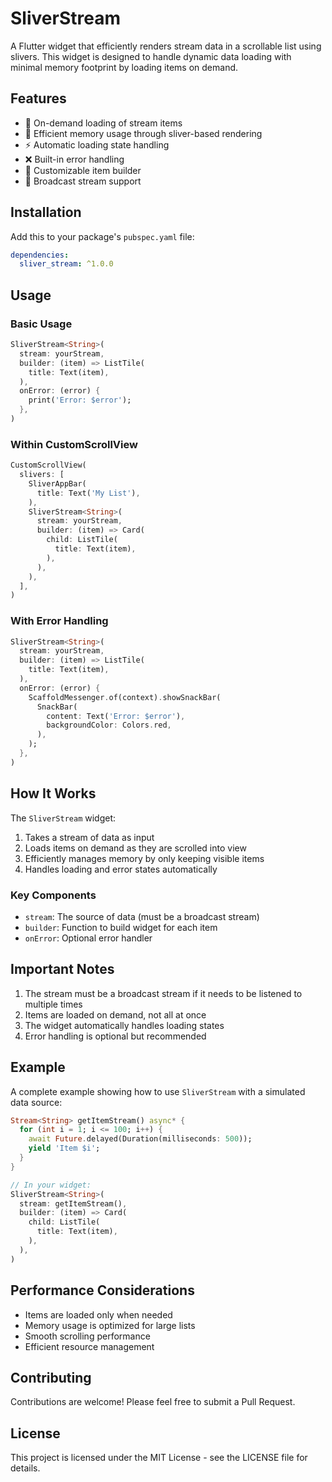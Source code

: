 # SliverStream

A Flutter widget that efficiently renders stream data in a scrollable list using slivers. This widget is designed to handle dynamic data loading with minimal memory footprint by loading items on demand.

## Features

- 🔄 On-demand loading of stream items
- 📱 Efficient memory usage through sliver-based rendering
- ⚡ Automatic loading state handling
- ❌ Built-in error handling
- 🎨 Customizable item builder
- 🔄 Broadcast stream support

## Installation

Add this to your package's `pubspec.yaml` file:

```yaml
dependencies:
  sliver_stream: ^1.0.0
```

## Usage

### Basic Usage

```dart
SliverStream<String>(
  stream: yourStream,
  builder: (item) => ListTile(
    title: Text(item),
  ),
  onError: (error) {
    print('Error: $error');
  },
)
```

### Within CustomScrollView

```dart
CustomScrollView(
  slivers: [
    SliverAppBar(
      title: Text('My List'),
    ),
    SliverStream<String>(
      stream: yourStream,
      builder: (item) => Card(
        child: ListTile(
          title: Text(item),
        ),
      ),
    ),
  ],
)
```

### With Error Handling

```dart
SliverStream<String>(
  stream: yourStream,
  builder: (item) => ListTile(
    title: Text(item),
  ),
  onError: (error) {
    ScaffoldMessenger.of(context).showSnackBar(
      SnackBar(
        content: Text('Error: $error'),
        backgroundColor: Colors.red,
      ),
    );
  },
)
```

## How It Works

The `SliverStream` widget:
1. Takes a stream of data as input
2. Loads items on demand as they are scrolled into view
3. Efficiently manages memory by only keeping visible items
4. Handles loading and error states automatically

### Key Components

- `stream`: The source of data (must be a broadcast stream)
- `builder`: Function to build widget for each item
- `onError`: Optional error handler

## Important Notes

1. The stream must be a broadcast stream if it needs to be listened to multiple times
2. Items are loaded on demand, not all at once
3. The widget automatically handles loading states
4. Error handling is optional but recommended

## Example

A complete example showing how to use `SliverStream` with a simulated data source:

```dart
Stream<String> getItemStream() async* {
  for (int i = 1; i <= 100; i++) {
    await Future.delayed(Duration(milliseconds: 500));
    yield 'Item $i';
  }
}

// In your widget:
SliverStream<String>(
  stream: getItemStream(),
  builder: (item) => Card(
    child: ListTile(
      title: Text(item),
    ),
  ),
)
```

## Performance Considerations

- Items are loaded only when needed
- Memory usage is optimized for large lists
- Smooth scrolling performance
- Efficient resource management

## Contributing

Contributions are welcome! Please feel free to submit a Pull Request.

## License

This project is licensed under the MIT License - see the LICENSE file for details.
